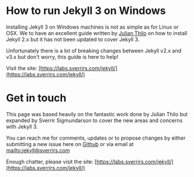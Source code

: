 # How to run Jekyll 3 on Windows
Installing Jekyll 3 on Windows machines is not as simple as for Linux or OSX. We to have an excellent guide written by [Julian Thilo](http://jekyll-windows.juthilo.com) on how to install Jekyll 2.x but it has not been updated to cover Jekyll 3.

Unfortunately there is a lot of breaking changes between Jekyll v2.x and v3.x but don't worry, this guide is here to help!

Visit the site: [https://labs.sverrirs.com/jekyll/](https://labs.sverrirs.com/jekyll/)

# Get in touch
This page was based heavily on the fantastic work done by Julian Thilo but expanded by Sverrir Sigmundarson to cover the new areas and concerns with Jekyll 3. 

You can reach me for comments, updates or to propose changes by either submitting a new issue here on [Github](https://github.com/sverrirs/jekyllonwindows/issues) or via email at [mailto:jekyll@sverrirs.com](jekyll@sverrirs.com)

Enough chatter, please visit the site: [https://labs.sverrirs.com/jekyll/](https://labs.sverrirs.com/jekyll/)